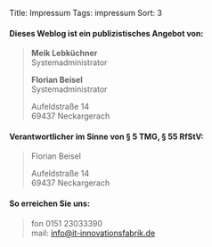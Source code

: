 Title: Impressum
Tags: impressum
Sort: 3
  

#### Dieses Weblog ist ein publizistisches Angebot von:

> **Meik Lebküchner**  
> Systemadministrator  
>   
> **Florian Beisel**  
> Systemadministrator  
>   
> Aufeldstraße 14  
> 69437 Neckargerach  

#### Verantwortlicher im Sinne von § 5 TMG, § 55 RfStV: 

> Florian Beisel  
> 
> Aufeldstraße 14  
> 69437 Neckargerach  

#### So erreichen Sie uns: ####

> fon 0151 23033390  
> mail: info@it-innovationsfabrik.de  
